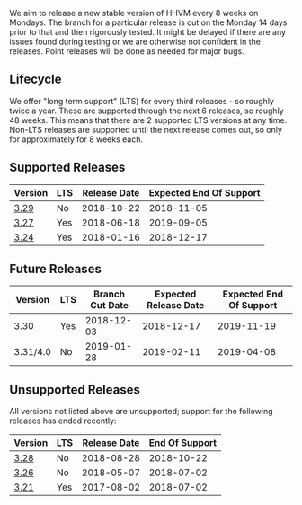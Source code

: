 We aim to release a new stable version of HHVM every 8 weeks on Mondays. The branch for a particular release is cut on the Monday 14 days prior to that and then rigorously tested. It might be delayed if there are any issues found during testing or we are otherwise not confident in the releases. Point releases will be done as needed for major bugs.

## Lifecycle

We offer "long term support" (LTS) for every third releases - so roughly twice a year. These are supported through the next 6 releases, so roughly 48 weeks. This means that there are 2 supported LTS versions at any time. Non-LTS releases are supported until the next release comes out, so only for approximately for 8 weeks each.

## Supported Releases

| Version | LTS | Release Date | Expected End Of Support |
|---------|-----|--------------|-------------------------|
| [3.29]  | No  | 2018-10-22   | 2018-11-05              |
| [3.27]  | Yes | 2018-06-18   | 2019-09-05              |
| [3.24]  | Yes | 2018-01-16   | 2018-12-17              |

## Future Releases

| Version | LTS | Branch Cut Date | Expected Release Date | Expected End Of Support |
|---------|-----|-----------------|-----------------------|-------------------------|
| 3.30    | Yes | 2018-12-03      | 2018-12-17            | 2019-11-19              |
| 3.31/4.0| No  | 2019-01-28      | 2019-02-11            | 2019-04-08              |


## Unsupported Releases

All versions not listed above are unsupported; support for the following releases has ended recently:

| Version | LTS | Release Date | End Of Support |
|---------|-----|--------------|----------------|
| [3.28]  | No  | 2018-08-28   | 2018-10-22     |
| [3.26]  | No  | 2018-05-07   | 2018-07-02     |
| [3.21]  | Yes | 2017-08-02   | 2018-07-02     |

[3.29]: https://hhvm.com/blog/2018/10/22/hhvm-3.29.html
[3.28]: https://hhvm.com/blog/2018/08/28/hhvm-3.28.0.html
[3.27]: https://hhvm.com/blog/2018/06/18/hhvm-3.27.0.html
[3.26]: https://hhvm.com/blog/2018/05/07/hhvm-3.26.html
[3.25]: https://hhvm.com/blog/2018/03/15/hhvm-3.25.html
[3.24]: https://hhvm.com/blog/2018/01/16/hhvm-3.24.html
[3.21]: https://hhvm.com/blog/2017/08/02/hhvm-3-21.html
